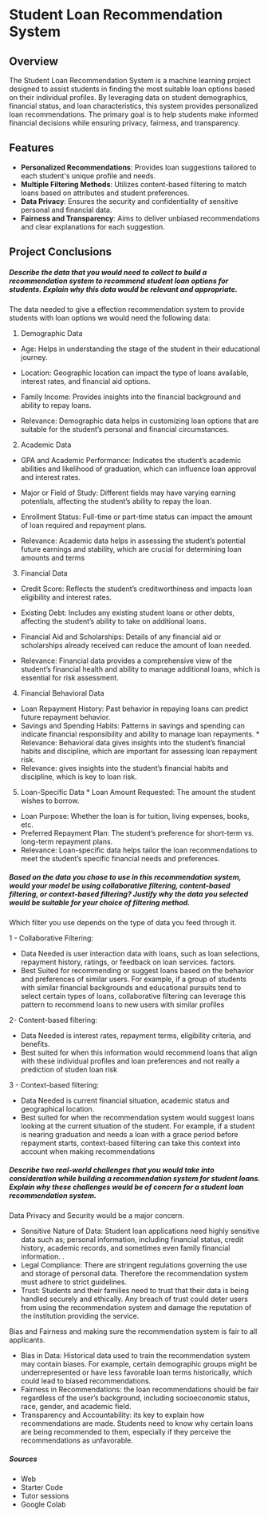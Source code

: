 # Student Loan Recommendation System

## Overview

The Student Loan Recommendation System is a machine learning project designed to assist students in finding the most suitable loan options based on their individual profiles. By leveraging data on student demographics, financial status, and loan characteristics, this system provides personalized loan recommendations. The primary goal is to help students make informed financial decisions while ensuring privacy, fairness, and transparency.

## Features

- **Personalized Recommendations**: Provides loan suggestions tailored to each student's unique profile and needs.
- **Multiple Filtering Methods**: Utilizes content-based filtering to match loans based on attributes and student preferences.
- **Data Privacy**: Ensures the security and confidentiality of sensitive personal and financial data.
- **Fairness and Transparency**: Aims to deliver unbiased recommendations and clear explanations for each suggestion.

## Project Conclusions

##### Describe the data that you would need to collect to build a recommendation system to recommend student loan options for students. Explain why this data would be relevant and appropriate.

The data needed to give a effection recommendation system to provide students with loan options we would need the following data:

1. Demographic Data
* Age: Helps in understanding the stage of the student in their educational journey.
* Location: Geographic location can impact the type of loans available, interest rates, and financial aid options.
* Family Income: Provides insights into the financial background and ability to repay loans.

* Relevance: Demographic data helps in customizing loan options that are suitable for the student’s personal and financial circumstances.

2. Academic Data
* GPA and Academic Performance: Indicates the student’s academic abilities and likelihood of graduation, which can influence loan approval and interest rates.
* Major or Field of Study: Different fields may have varying earning potentials, affecting the student’s ability to repay the loan.
* Enrollment Status: Full-time or part-time status can impact the amount of loan required and repayment plans.

* Relevance: Academic data helps in assessing the student’s potential future earnings and stability, which are crucial for determining loan amounts and terms

3. Financial Data
* Credit Score: Reflects the student’s creditworthiness and impacts loan eligibility and interest rates.
* Existing Debt: Includes any existing student loans or other debts, affecting the student’s ability to take on additional loans.
* Financial Aid and Scholarships: Details of any financial aid or scholarships already received can reduce the amount of loan needed.                       

* Relevance: Financial data provides a comprehensive view of the student’s financial health and ability to manage additional loans, which is essential for risk assessment.

4. Financial Behavioral Data
* Loan Repayment History: Past behavior in repaying loans can predict future repayment behavior.
* Savings and Spending Habits: Patterns in savings and spending can indicate financial responsibility and ability to manage loan repayments.                     * Relevance: Behavioral data gives insights into the student’s financial habits and discipline, which are important for assessing loan repayment risk.
* Relevance: gives insights into the student’s financial habits and discipline, which is key to loan risk.
5. Loan-Specific Data                                          * Loan Amount Requested: The amount the student wishes to borrow.
* Loan Purpose: Whether the loan is for tuition, living expenses, books, etc.
* Preferred Repayment Plan: The student’s preference for short-term vs. long-term repayment plans.           
* Relevance: Loan-specific data helps tailor the loan recommendations to meet the student’s specific financial needs and preferences.

##### Based on the data you chose to use in this recommendation system, would your model be using collaborative filtering, content-based filtering, or context-based filtering? Justify why the data you selected would be suitable for your choice of filtering method.

Which filter you use depends on the type of data you feed through it.

1 - Collaborative Filtering:
* Data Needed is user interaction data with loans, such as loan selections, repayment history, ratings, or feedback on loan services. factors.
* Best Suited for recommending or suggest loans based on the behavior and preferences of similar users. For example, if a group of students with similar financial backgrounds and educational pursuits tend to select certain types of loans, collaborative filtering can leverage this pattern to recommend loans to new users with similar profiles

2- Content-based filtering:
* Data Needed is interest rates, repayment terms, eligibility criteria, and benefits.
* Best suited for when this information would recommend loans that align with these individual profiles and loan preferences and not really a prediction of studen loan risk

3 - Context-based filtering:
* Data Needed is current financial situation, academic status and geographical location.
* Best suited for when the recommendation system would suggest loans looking at the current situation of the student. For example, if a student is nearing graduation and needs a loan with a grace period before repayment starts, context-based filtering can take this context into account when making recommendations

##### Describe two real-world challenges that you would take into consideration while building a recommendation system for student loans. Explain why these challenges would be of concern for a student loan recommendation system.

Data Privacy and Security would be a major concern.
* Sensitive Nature of Data: Student loan applications need highly sensitive data such as; personal information, including financial status, credit history, academic records, and sometimes even family financial information. .
* Legal Compliance: There are stringent regulations governing the use and storage of personal data. Therefore the recommendation system must adhere to strict guidelines.
* Trust: Students and their families need to trust that their data is being handled securely and ethically. Any breach of trust could deter users from using the recommendation system and damage the reputation of the institution providing the service.

Bias and Fairness and making sure the recommendation system is fair to all applicants.

* Bias in Data: Historical data used to train the recommendation system may contain biases. For example, certain demographic groups might be underrepresented or have less favorable loan terms historically, which could lead to biased recommendations.
* Fairness in Recommendations: the loan recommendations should be fair regardless of the user’s background, including socioeconomic status, race, gender, and academic field.
* Transparency and Accountability: its key to explain how recommendations are made. Students need to know why certain loans are being recommended to them, especially if they perceive the recommendations as unfavorable.

##### Sources
- Web
- Starter Code
- Tutor sessions
- Google Colab 